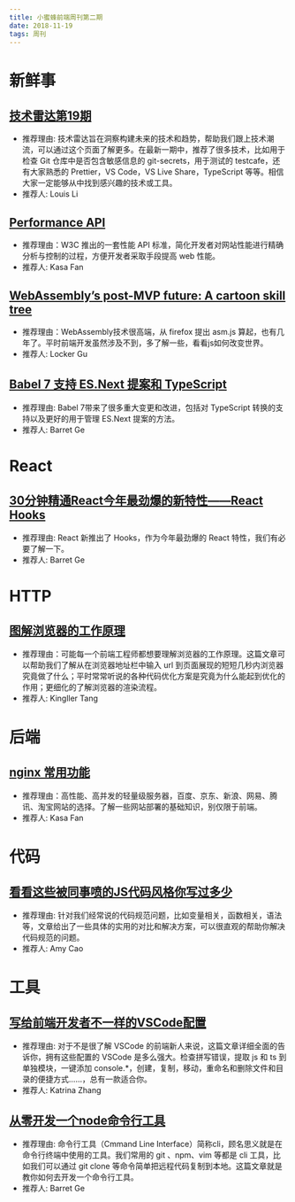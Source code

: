 ```yaml
---
title: 小蜜蜂前端周刊第二期
date: 2018-11-19
tags: 周刊
---
```


# 新鲜事

## [技术雷达第19期](https://www.thoughtworks.com/cn/radar)

+ 推荐理由:  技术雷达旨在洞察构建未来的技术和趋势，帮助我们跟上技术潮流，可以通过这个页面了解更多。在最新一期中，推荐了很多技术，比如用于检查 Git 仓库中是否包含敏感信息的 git-secrets，用于测试的 testcafe，还有大家熟悉的 Prettier，VS Code，VS Live Share，TypeScript 等等。相信大家一定能够从中找到感兴趣的技术或工具。
+ 推荐人: Louis Li

## [Performance API](http://javascript.ruanyifeng.com/bom/performance.html)

+ 推荐理由：W3C 推出的一套性能 API 标准，简化开发者对网站性能进行精确分析与控制的过程，方便开发者采取手段提高 web 性能。
+ 推荐人: Kasa Fan

## [WebAssembly’s post-MVP future: A cartoon skill tree](https://hacks.mozilla.org/2018/10/webassemblys-post-mvp-future/)

+ 推荐理由：WebAssembly技术很高端，从 firefox 提出 asm.js 算起，也有几年了。平时前端开发虽然涉及不到，多了解一些，看看js如何改变世界。
+ 推荐人: Locker Gu

## [Babel 7 支持 ES.Next 提案和 TypeScript](https://www.infoq.cn/article/2018%2F10%2Fbabel-7-typescript-esnext)

+ 推荐理由: Babel 7带来了很多重大变更和改进，包括对 TypeScript 转换的支持以及更好的用于管理 ES.Next 提案的方法。
+ 推荐人: Barret Ge

# React

## [30分钟精通React今年最劲爆的新特性——React Hooks](https://mp.weixin.qq.com/s?__biz=MjM5MTA1MjAxMQ==&mid=2651230285&idx=1&sn=02499ccd8f7760d2a7e09b3e3ff8259a&chksm=bd4949c98a3ec0df445ecb18a7af582d8dda3329c3f3b2dc80b7f005e9b677152350f0045769&mpshare=1&scene=1&srcid=&rd2werd=1#wechat_redirect)

+ 推荐理由: React 新推出了 Hooks，作为今年最劲爆的 React 特性，我们有必要了解一下。
+ 推荐人: Barret Ge

# HTTP

## [图解浏览器的工作原理](https://zhuanlan.zhihu.com/p/47407398)

+ 推荐理由：可能每一个前端工程师都想要理解浏览器的工作原理。这篇文章可以帮助我们了解从在浏览器地址栏中输入 url 到页面展现的短短几秒内浏览器究竟做了什么；平时常常听说的各种代码优化方案是究竟为什么能起到优化的作用；更细化的了解浏览器的渲染流程。
+ 推荐人: Kingller Tang

# 后端

## [nginx 常用功能](https://mp.weixin.qq.com/s/IRhxdg_cgkJQoSLiHooRsg)

+ 推荐理由：高性能、高并发的轻量级服务器，百度、京东、新浪、网易、腾讯、淘宝网站的选择。了解一些网站部署的基础知识，别仅限于前端。
+ 推荐人: Kasa Fan

# 代码

## [看看这些被同事喷的JS代码风格你写过多少](https://juejin.im/post/5becf928f265da61380ec986)

+ 推荐理由: 针对我们经常说的代码规范问题，比如变量相关，函数相关，语法等，文章给出了一些具体的实用的对比和解决方案，可以很直观的帮助你解决代码规范的问题。
+ 推荐人: Amy Cao

# 工具

## [写给前端开发者不一样的VSCode配置](https://juejin.im/post/5bea48c4e51d454e5b5f19e8)

+ 推荐理由: 对于不是很了解 VSCode 的前端新人来说，这篇文章详细全面的告诉你，拥有这些配置的 VSCode 是多么强大。检查拼写错误，提取 js 和 ts 到单独模块，一键添加 console.*，创建，复制，移动，重命名和删除文件和目录的便捷方式......，总有一款适合你。
+ 推荐人: Katrina Zhang

## [从零开发一个node命令行工具](https://mp.weixin.qq.com/s?__biz=MzI1ODE4NzE1Nw==&mid=2247487065&idx=1&sn=47d5e107b26d14c75d49e07c82e17eb8&chksm=ea0d44a3dd7acdb5e9df983c2a300338ab8997d200786054150409dab27dd066cda0a53ad2ef&mpshare=1&scene=1&srcid=&rd2werd=1#wechat_redirect)

+ 推荐理由: 命令行工具（Cmmand Line Interface）简称cli，顾名思义就是在命令行终端中使用的工具。我们常用的 git 、npm、vim 等都是 cli 工具，比如我们可以通过 git clone 等命令简单把远程代码复制到本地。这篇文章就是教你如何去开发一个命令行工具。
+ 推荐人: Barret Ge